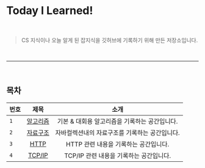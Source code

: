 # Today I Learned!

<br>

>CS 지식이나 오늘 알게 된 잡지식을 깃허브에 기록하기 위해 만든 저장소입니다.

<br>

---

<br>

## 목차

| 번호 | 제목 | 소개 |
|---|:---:|:---:|
| `1` | [알고리즘](./Algorithms) | 기본 & 대회용 알고리즘을 기록하는 공간입니다.  |
| `2` | [자료구조](./DataStructure) | 자바컬렉션내의 자료구조를 기록하는 공간입니다. |
| `3` | [HTTP](./HTTP) | HTTP 관련 내용을 기록하는 공간입니다. |
| `4` | [TCP/IP](./TCPIP) | TCP/IP 관련 내용을 기록하는 공간입니다. |
